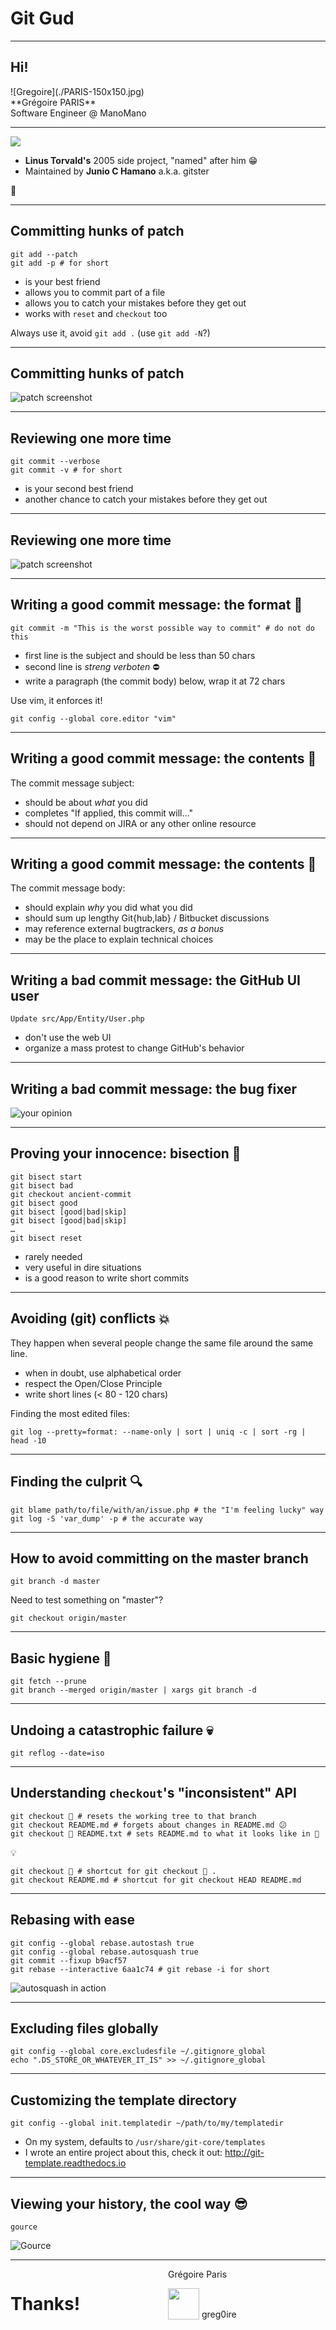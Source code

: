 # Git Gud

---
<!-- .slide: id="hello" -->
## Hi!

<div>
  <span id="gregoire">![Gregoire](./PARIS-150x150.jpg)</span><br />
  **Grégoire PARIS**<br />
  <span class="job">
  Software Engineer @ ManoMano<br />
  </span>
</div>

---
<img src="./git.svg" />

- **Linus Torvald's** 2005 side project, "named" after him 😁
- Maintained by **Junio C Hamano** a.k.a. gitster

👏


---
## Committing hunks of patch

```shell
git add --patch
git add -p # for short
```

- is your best friend
- allows you to commit part of a file
- allows you to catch your mistakes before they get out
- works with `reset` and `checkout` too

Always use it, avoid `git add .` (use `git add -N`?)

---
## Committing hunks of patch

<img src="./patch-option.png" alt="patch screenshot" />

---
## Reviewing one more time

```shell
git commit --verbose
git commit -v # for short
```

- is your second best friend
- another chance to catch your mistakes before they get out

---
## Reviewing one more time

<img src="./commit-verbose.png" alt="patch screenshot" />

---
## Writing a good commit message: the format 📝

```shell
git commit -m "This is the worst possible way to commit" # do not do this
```

- first line is the subject and should be less than 50 chars
- second line is _streng verboten_ ⛔
- write a paragraph (the commit body) below, wrap it at 72 chars

Use vim, it enforces it!

```shell
git config --global core.editor "vim"
```

---
## Writing a good commit message: the contents 📜

The commit message subject:

- should be about *what* you did
- completes "If applied, this commit will…"
- should not depend on JIRA or any other online resource

---
## Writing a good commit message: the contents 📜

The commit message body:

- should explain *why* you did what you did
- should sum up lengthy Git{hub,lab} / Bitbucket discussions
- may reference external bugtrackers, *as a bonus*
- may be the place to explain technical choices

---
## Writing a bad commit message: the GitHub UI user

`Update src/App/Entity/User.php`

- don't use the web UI
- organize a mass protest to change GitHub's behavior


---
## Writing a bad commit message: the bug fixer

<img src="./opinion.jpg" alt="your opinion" />

---
## Proving your innocence: bisection 👼

```shell
git bisect start
git bisect bad
git checkout ancient-commit
git bisect good
git bisect [good|bad|skip]
git bisect [good|bad|skip]
…
git bisect reset
```

- rarely needed
- very useful in dire situations
- is a good reason to write short commits

---
## Avoiding (git) conflicts 💥

They happen when several people change the same file around the same line.

- when in doubt, use alphabetical order
- respect the Open/Close Principle
- write short lines (< 80 - 120 chars)

Finding the most edited files:
```shell
git log --pretty=format: --name-only | sort | uniq -c | sort -rg | head -10
```

---
## Finding the culprit 🔍

```shell
git blame path/to/file/with/an/issue.php # the "I'm feeling lucky" way
git log -S 'var_dump' -p # the accurate way
```


---
## How to avoid committing on the master branch

```shell
git branch -d master
```
Need to test something on "master"?
```
git checkout origin/master
```

---
## Basic hygiene 🚿

```shell
git fetch --prune
git branch --merged origin/master | xargs git branch -d
```

---
## Undoing a catastrophic failure 💀

```
git reflog --date=iso
```

---
## Understanding `checkout`'s "inconsistent" API

```shell
git checkout 💩 # resets the working tree to that branch
git checkout README.md # forgets about changes in README.md 😕
git checkout 💩 README.txt # sets README.md to what it looks like in 💩
```

💡

```shell
git checkout 💩 # shortcut for git checkout 💩 .
git checkout README.md # shortcut for git checkout HEAD README.md
```

---
## Rebasing with ease

```shell
git config --global rebase.autostash true
git config --global rebase.autosquash true
git commit --fixup b9acf57
git rebase --interactive 6aa1c74 # git rebase -i for short
```
<img src="./autosquash.png" alt="autosquash in action" />

---
## Excluding files globally


```shell
git config --global core.excludesfile ~/.gitignore_global
echo ".DS_STORE_OR_WHATEVER_IT_IS" >> ~/.gitignore_global
```

---
## Customizing the template directory

```shell
git config --global init.templatedir ~/path/to/my/templatedir
```

- On my system, defaults to `/usr/share/git-core/templates`
- I wrote an entire project about this, check it out: http://git-template.readthedocs.io

---
## Viewing your history, the cool way 😎

```shell
gource
```

<img src="./gource.png" alt="Gource" />

---

<div style="width: 50%; float: left;">
<h1>Thanks!</h1>
</div>
<div>
  <p>Grégoire Paris</p>
  <p><img src="./twi1.svg" width="50" style="vertical-align: text-bottom; margin: 0;" /> greg0ire</p>
</div>
